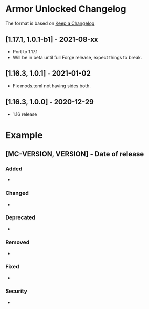 # Armor Unlocked Changelog
The format is based on [Keep a Changelog](https://keepachangelog.com/en/1.0.0/),

## [1.17.1, 1.0.1-b1] - 2021-08-xx
- Port to 1.17.1
- Will be in beta until full Forge release, expect things to break.

## [1.16.3, 1.0.1] - 2021-01-02
- Fix mods.toml not having sides both.

## [1.16.3, 1.0.0] - 2020-12-29
- 1.16 release

# Example
## [MC-VERSION, VERSION] - Date of release
### Added
- 
### Changed
- 
### Deprecated
- 
### Removed
- 
### Fixed
- 
### Security
- 
